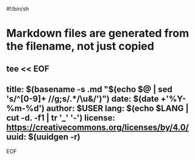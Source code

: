 #!/bin/sh
# Markdown files are generated from the filename, not just copied

tee << EOF
---
title: $(basename -s .md "$(echo $@ | sed 's/^[0-9]+ //g;s/.*/\u&/')")
date: $(date +'%Y-%m-%d')
author: $USER
lang: $(echo $LANG | cut -d. -f1 | tr '_' '-')
license: <https://creativecommons.org/licenses/by/4.0/>
uuid: $(uuidgen -r)
---
EOF
